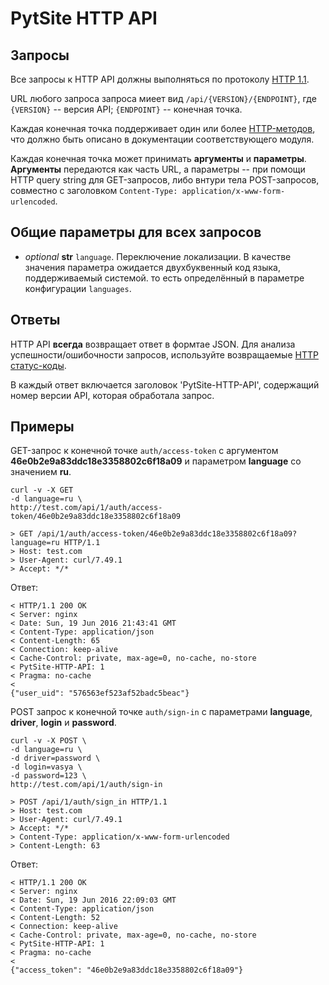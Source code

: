# PytSite HTTP API

## Запросы

Все запросы к HTTP API должны выполняться по протоколу [HTTP 1.1](https://tools.ietf.org/html/rfc2616).

URL любого запроса запроса миеет вид `/api/{VERSION}/{ENDPOINT}`, где `{VERSION}` -- версия API; `{ENDPOINT}` -- 
конечная точка.

Каждая конечная точка поддерживает один или более [HTTP-методов](https://tools.ietf.org/html/rfc2616#section-9), что 
должно быть описано в документации соответствующего модуля. 

Каждая конечная точка может принимать **аргументы** и **параметры**. **Аргументы** передаются как часть URL, а 
параметры -- при помощи HTTP query string для GET-запросов, либо внтури тела POST-запросов, совместно с заголовком 
`Content-Type: application/x-www-form-urlencoded`.


## Общие параметры для всех запросов

- *optional* **str** `language`. Переключение локализации. В качестве значения параметра ожидается двухбуквенный код 
  языка, поддерживаемый системой. то есть определённый в параметре конфигурации `languages`.


## Ответы

HTTP API **всегда** возвращает ответ в формтае JSON. Для анализа успешности/ошибочности запросов, используйте 
возвращаемые [HTTP статус-коды](https://tools.ietf.org/html/rfc2616#section-10).

В каждый ответ включается заголовок 'PytSite-HTTP-API', содержащий номер версии API, которая обработала запрос.


## Примеры

GET-запрос к конечной точке `auth/access-token` c аргументом **46e0b2e9a83ddc18e3358802c6f18a09** и параметром 
**language** со значением **ru**.

```
curl -v -X GET 
-d language=ru \
http://test.com/api/1/auth/access-token/46e0b2e9a83ddc18e3358802c6f18a09
```

```
> GET /api/1/auth/access-token/46e0b2e9a83ddc18e3358802c6f18a09?language=ru HTTP/1.1
> Host: test.com
> User-Agent: curl/7.49.1
> Accept: */*
```


Ответ:

```
< HTTP/1.1 200 OK
< Server: nginx
< Date: Sun, 19 Jun 2016 21:43:41 GMT
< Content-Type: application/json
< Content-Length: 65
< Connection: keep-alive
< Cache-Control: private, max-age=0, no-cache, no-store
< PytSite-HTTP-API: 1
< Pragma: no-cache
<
{"user_uid": "576563ef523af52badc5beac"}
```


POST запрос к конечной точке `auth/sign-in` с параметрами **language**, **driver**, **login** и **password**.

```
curl -v -X POST \
-d language=ru \
-d driver=password \
-d login=vasya \
-d password=123 \
http://test.com/api/1/auth/sign-in
```

```
> POST /api/1/auth/sign_in HTTP/1.1
> Host: test.com
> User-Agent: curl/7.49.1
> Accept: */*
> Content-Type: application/x-www-form-urlencoded
> Content-Length: 63
```


Ответ:

```
< HTTP/1.1 200 OK
< Server: nginx
< Date: Sun, 19 Jun 2016 22:09:03 GMT
< Content-Type: application/json
< Content-Length: 52
< Connection: keep-alive
< Cache-Control: private, max-age=0, no-cache, no-store
< PytSite-HTTP-API: 1
< Pragma: no-cache
< 
{"access_token": "46e0b2e9a83ddc18e3358802c6f18a09"}
```
